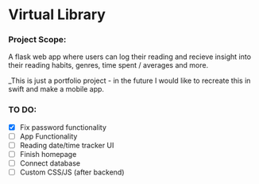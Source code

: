 # Virtual Library

### Project Scope:
A flask web app where users can log their reading 
and recieve insight into their reading habits, 
genres, time spent / averages and more.

_This is just a portfolio project - in the future 
I would like to recreate this in swift and 
make a mobile app.

### TO DO:

- [x] Fix password functionality
- [ ] App Functionality
- [ ] Reading date/time tracker UI
- [ ] Finish homepage
- [ ] Connect database
- [ ] Custom CSS/JS (after backend)
